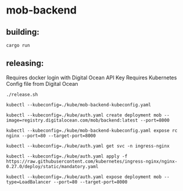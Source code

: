 # mob-backend

## building:

`cargo run`

## releasing:

Requires docker login with Digital Ocean API Key
Requires Kubernetes Config file from Digital Ocean

`./release.sh`

`kubectl --kubeconfig=./kube/mob-backend-kubeconfig.yaml`

`kubectl --kubeconfig=./kube/auth.yaml create deployment mob --image=registry.digitalocean.com/mob/backend:latest --port=8000`

`kubectl --kubeconfig=./kube/mob-backend-kubeconfig.yaml expose rc nginx --port=80 --target-port=8000`

`kubectl --kubeconfig=./kube/auth.yaml get svc -n ingress-nginx`

`kubectl --kubeconfig=./kube/auth.yaml apply -f https://raw.githubusercontent.com/kubernetes/ingress-nginx/nginx-0.27.0/deploy/static/mandatory.yaml`

`kubectl --kubeconfig=./kube/auth.yaml expose deployment mob --type=LoadBalancer --port=80 --target-port=8000`